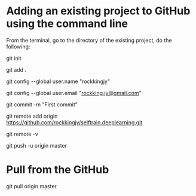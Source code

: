 # Adding an existing project to GitHub using the command line

From the terminal, go to the directory of the existing project, do the following:

git init

git add .

git config --global user.name "rockkingjy"

git config --global user.email "rockking.jy@gmail.com"

git commit -m "First commit"

git remote add origin https://github.com/rockkingjy/selftrain.deeplearning.git

git remote -v

git push -u origin master


# Pull from the GitHub
git pull origin master

